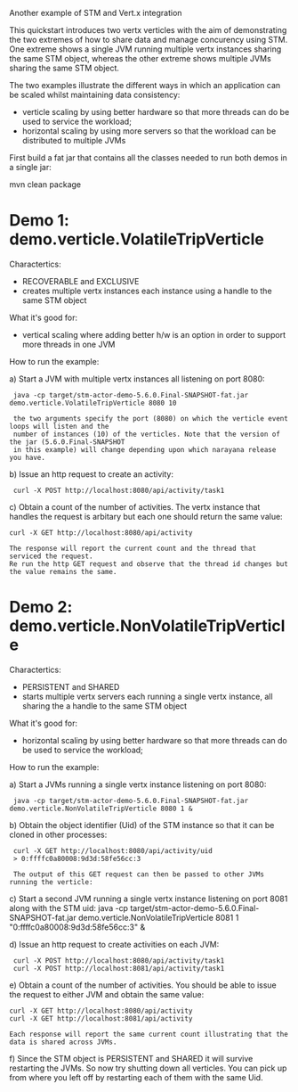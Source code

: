 
Another example of STM and Vert.x integration

This quickstart introduces two vertx verticles with the aim of demonstrating the two extremes of how
to share data and manage concurency using STM. One extreme shows a single JVM running multiple vertx
instances sharing the same STM object, whereas the other extreme shows multiple JVMs sharing the same
STM object.

The two examples illustrate the different ways in which an application can be scaled whilst maintaining
data consistency:

 - verticle scaling by using better hardware so that more threads can do be used to service the
   workload;
 - horizontal scaling by using more servers so that the workload can be distributed to multiple JVMs

First build a fat jar that contains all the classes needed to run both demos in a single jar:

  mvn clean package

Demo 1: demo.verticle.VolatileTripVerticle
===============================================

  Charactertics:

  - RECOVERABLE and EXCLUSIVE
  - creates multiple vertx instances each instance using a handle to the same STM object
  
  What it's good for:

  - vertical scaling where adding better h/w is an option in order to support more threads in one JVM

  How to run the example:

  a) Start a JVM with multiple vertx instances all listening on port 8080:

     java -cp target/stm-actor-demo-5.6.0.Final-SNAPSHOT-fat.jar demo.verticle.VolatileTripVerticle 8080 10

     the two arguments specify the port (8080) on which the verticle event loops will listen and the
     number of instances (10) of the verticles. Note that the version of the jar (5.6.0.Final-SNAPSHOT
     in this example) will change depending upon which narayana release you have.

  b) Issue an http request to create an activity:

     curl -X POST http://localhost:8080/api/activity/task1

  c) Obtain a count of the number of activities. The vertx instance that handles the request is arbitary
     but each one should return the same value:

    curl -X GET http://localhost:8080/api/activity

    The response will report the current count and the thread that serviced the request.
    Re run the http GET request and observe that the thread id changes but the value remains the same.

Demo 2: demo.verticle.NonVolatileTripVerticle
==================================================

  Charactertics:

  - PERSISTENT and SHARED
  - starts multiple vertx servers each running a single vertx instance, all sharing the a handle to the
    same STM object
  
  What it's good for:

  - horizontal scaling by using better hardware so that more threads can do be used to service the
    workload;

  How to run the example:

  a) Start a JVMs running a single vertx instance listening on port 8080:

     java -cp target/stm-actor-demo-5.6.0.Final-SNAPSHOT-fat.jar demo.verticle.NonVolatileTripVerticle 8080 1 &

  b) Obtain the object identifier (Uid) of the STM instance so that it can be cloned in other processes:

     curl -X GET http://localhost:8080/api/activity/uid 
     > 0:ffffc0a80008:9d3d:58fe56cc:3

     The output of this GET request can then be passed to other JVMs running the verticle:

  c) Start a second JVM running a single vertx instance listening on port 8081 along with the STM uid:
     java -cp target/stm-actor-demo-5.6.0.Final-SNAPSHOT-fat.jar demo.verticle.NonVolatileTripVerticle 8081 1 "0:ffffc0a80008:9d3d:58fe56cc:3" &

  d) Issue an http request to create activities on each JVM:

     curl -X POST http://localhost:8080/api/activity/task1
     curl -X POST http://localhost:8081/api/activity/task1

  e) Obtain a count of the number of activities. You should be able to issue the request to either
     JVM and obtain the same value:

    curl -X GET http://localhost:8080/api/activity
    curl -X GET http://localhost:8081/api/activity

    Each response will report the same current count illustrating that the data is shared across JVMs.

  f) Since the STM object is PERSISTENT and SHARED it will survive restarting the JVMs.
     So now try shutting down all verticles. You can pick up from where you left off by restarting
     each of them with the same Uid.
